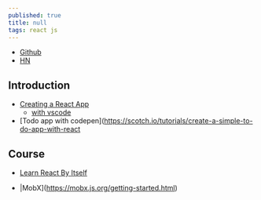 ```yaml
---
published: true
title: null
tags: react js
---
```

- [Github](https://github.com/kay-is/react-from-zero)
- [HN](https://news.ycombinator.com/item?id=17430059)

## Introduction
- [Creating a React App](https://www.codecademy.com/articles/how-to-create-a-react-app)
	- [with vscode](https://vegibit.com/create-react-app-tutorial/)
- [Todo app with codepen](https://scotch.io/tutorials/create-a-simple-to-do-app-with-react

## Course
- [Learn React By Itself](https://reactarmory.com/guides/learn-react-by-itself)

- |MobX](https://mobx.js.org/getting-started.html)